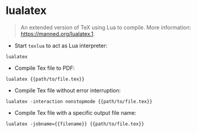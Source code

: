 # lualatex

> An extended version of TeX using Lua to compile.
> More information: <https://manned.org/lualatex.1>.

- Start `texlua` to act as Lua interpreter:

`lualatex`

- Compile Tex file to PDF:

`lualatex {{path/to/file.tex}}`

- Compile Tex file without error interruption:

`lualatex -interaction nonstopmode {{path/to/file.tex}}`

- Compile Tex file with a specific output file name:

`lualatex -jobname={{filename}} {{path/to/file.tex}}`
